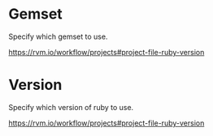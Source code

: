 # Gemset
Specify which gemset to use.

https://rvm.io/workflow/projects#project-file-ruby-version

# Version
Specify which version of ruby to use.

https://rvm.io/workflow/projects#project-file-ruby-version

